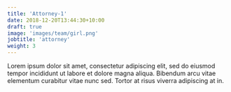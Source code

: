 ```yaml
---
title: 'Attorney-1'
date: 2018-12-20T13:44:30+10:00
draft: true
image: 'images/team/girl.png'
jobtitle: 'attorney'
weight: 3
---
```


Lorem ipsum dolor sit amet, consectetur adipiscing elit, sed do eiusmod tempor incididunt ut labore et dolore magna aliqua. Bibendum arcu vitae elementum curabitur vitae nunc sed. Tortor at risus viverra adipiscing at in.
